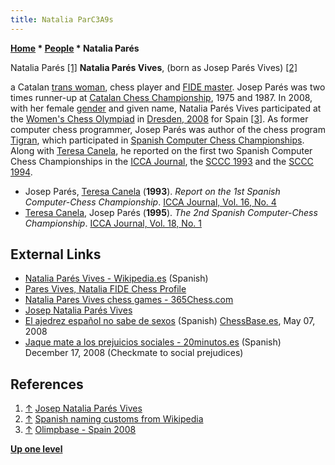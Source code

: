 ```yaml
---
title: Natalia ParC3A9s
---
```

**[Home](Home "Home") \* [People](People "People") \* Natalia Parés**



 [](http://www.bidmonfa.com/pares_josep.htm) Natalia Parés <a id="cite-note-1" href="#cite-ref-1">[1]</a> 
**Natalia Parés Vives**, (born as Josep Parés Vives) <a id="cite-note-2" href="#cite-ref-2">[2]</a>  

a Catalan [trans woman](https://en.wikipedia.org/wiki/Trans_woman), chess player and [FIDE master](https://en.wikipedia.org/wiki/FIDE_titles#FIDE_Master_.28FM.29). Josep Parés was two times runner-up at [Catalan Chess Championship](https://ca.wikipedia.org/wiki/Campionat_de_Catalunya_d'escacs), 1975 and 1987. In 2008, with her female [gender](https://en.wikipedia.org/wiki/Gender) and given name, Natalia Parés Vives participated at the [Women's Chess Olympiad](https://en.wikipedia.org/wiki/Women's_Chess_Olympiad) in [Dresden, 2008](https://en.wikipedia.org/wiki/38th_Chess_Olympiad) for Spain <a id="cite-note-3" href="#cite-ref-3">[3]</a>.
As former computer chess programmer, Josep Parés was author of the chess program [Tigran](Tigran_ES "Tigran ES"), which participated in [Spanish Computer Chess Championships](Spanish_Computer_Chess_Championship "Spanish Computer Chess Championship"). Along with [Teresa Canela](Teresa_Canela "Teresa Canela"), he reported on the first two Spanish Computer Chess Championships in the [ICCA Journal](ICGA_Journal "ICGA Journal"), the [SCCC 1993](SCCC_1993 "SCCC 1993") and the [SCCC 1994](SCCC_1994 "SCCC 1994"). 






* Josep Parés, [Teresa Canela](Teresa_Canela "Teresa Canela") (**1993**). *Report on the 1st Spanish Computer-Chess Championship*. [ICCA Journal, Vol. 16, No. 4](ICGA_Journal#16_4 "ICGA Journal")
* [Teresa Canela](Teresa_Canela "Teresa Canela"), Josep Parés (**1995**). *The 2nd Spanish Computer-Chess Championship*. [ICCA Journal, Vol. 18, No. 1](ICGA_Journal#18_1 "ICGA Journal")


## External Links


* [Natalia Parés Vives - Wikipedia.es](https://es.wikipedia.org/wiki/Natalia_Par%C3%A9s_Vives) (Spanish)
* [Pares Vives, Natalia FIDE Chess Profile](http://ratings.fide.com/card.phtml?event=2200465)
* [Natalia Pares Vives chess games - 365Chess.com](https://www.365chess.com/players/Natalia_Pares_Vives)
* [Josep Natalia Parés Vives](http://www.bidmonfa.com/pares_josep.htm)
* [El ajedrez español no sabe de sexos](https://es.chessbase.com/post/el-ajedrez-espaol-no-sabe-de-sexos) (Spanish) [ChessBase.es](ChessBase "ChessBase"), May 07, 2008
* [Jaque mate a los prejuicios sociales - 20minutos.es](https://www.20minutos.es/deportes/noticia/natalia-pares-ajedrez-437192/0/) (Spanish) December 17, 2008 (Checkmate to social prejudices)


## References


1. <a id="cite-ref-1" href="#cite-note-1">↑</a> [Josep Natalia Parés Vives](http://www.bidmonfa.com/pares_josep.htm)
2. <a id="cite-ref-2" href="#cite-note-2">↑</a> [Spanish naming customs from Wikipedia](https://en.wikipedia.org/wiki/Spanish_naming_customs)
3. <a id="cite-ref-3" href="#cite-note-3">↑</a> [Olimpbase - Spain 2008](http://www.olimpbase.org/photo/Teams/08spain.html)

**[Up one level](People "People")**







 
